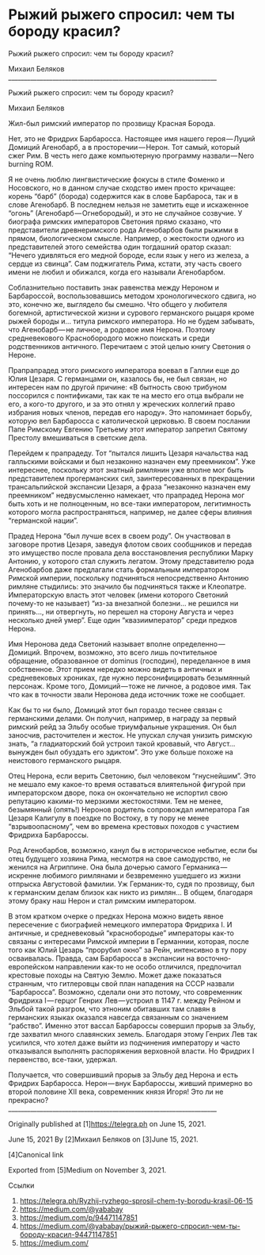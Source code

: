 #  Рыжий рыжего спросил: чем ты бороду красил?
 Рыжий рыжего спросил: чем ты бороду красил?

   Михаил Беляков
     __________________________________________________________________

Рыжий рыжего спросил: чем ты бороду красил?

   Михаил Беляков

   Жил-был римский император по прозвищу Красная Борода.

   Нет, это не Фридрих Барбаросса. Настоящее имя нашего героя — Луций
   Домиций Агенобарб, а в просторечии — Нерон. Тот самый, который сжег
   Рим. В честь него даже компьютерную программу назвали — Nero burning
   ROM.

   Я не очень люблю лингвистические фокусы в стиле Фоменко и Носовского,
   но в данном случае сходство имен просто кричащее: корень “барб”
   (борода) содержится как в слове Барбароса, так и в слове Агенобарб. В
   последнем нельзя не заметить еще и искаженное “огонь”
   (Агенобарб — Огнебородый), и это не случайное созвучие. У биографа
   римских императоров Светония прямо сказано, что представители
   древнеримского рода Агенобарбов были рыжими в прямом, биологическом
   смысле. Например, о жестокости одного из представителей этого семейства
   один тогдашний оратор сказал: “Нечего удивляться его медной бороде,
   если язык у него из железа, а сердце из свинца”. Сам поджигатель Рима,
   кстати, эту часть своего имени не любил и обижался, когда его называли
   Агенобарбом.

   Соблазнительно поставить знак равенства между Нероном и Барбароссой,
   воспользовавшись методом хронологического сдвига, но это, конечно же,
   выглядело бы смешно. Что общего у любителя богемной, артистической
   жизни и сурового германского рыцаря кроме рыжей бороды и… титула
   римского императора. Но не будем забывать, что Агенобарб — не личное, а
   родовое имя Нерона. Поэтому средневекового Краснобородого можно
   поискать и среди родственников античного. Перечитаем с этой целью книгу
   Светония о Нероне.

   Прапрапрадед этого римского императора воевал в Галлии еще до Юлия
   Цезаря. С германцами он, казалось бы, не был связан, но интересен нам
   по другой причине: «В бытность свою трибуном поссорился с понтификами,
   так как те на место его отца выбрали не его, а кого-то другого, и за
   это отнял у жреческих коллегий право избрания новых членов, передав его
   народу». Это напоминает борьбу, которую вел Барбаросса с католической
   церковью. В своем послании Папе Римскому Евгению Третьему этот
   император запретил Святому Престолу вмешиваться в светские дела.

   Перейдем к прапрадеду. Тот “пытался лишить Цезаря начальства над
   галльскими войсками и был незаконно назначен ему преемником”. Уже
   интереснее, поскольку этот знатный римлянин уже вполне мог быть
   представителем прогерманских сил, заинтересованных в прекращении
   трансальпийской экспансии Цезаря, а фраза “незаконно назначен ему
   преемником” недвусмысленно намекает, что прапрадед Нерона мог быть хоть
   и не полноценным, но все-таки императором, легитимность которого могла
   распространяться, например, не далее сферы влияния “германской нации”.

   Прадед Нерона “был лучше всех в своем роду”. Он участвовал в заговоре
   против Цезаря, заведуя флотом своих сообщников и передав это имущество
   после провала дела восстановления республики Марку Антонию, у которого
   стал служить легатом. Этому представителю рода Агенобарбов даже
   предлагали стать формальным императором Римской империи, поскольку
   подчиняться непосредственно Антонию римляне стыдились: это значило бы
   подчиняться также и Клеопатре. Императорскую власть этот человек (имени
   которого Светоний почему-то не называет) “из-за внезапной болезни… не
   решился ни принять…, ни отвергнуть, но перешел на сторону Августа и
   через несколько дней умер”. Еще один “квазиимператор” среди предков
   Нерона.

   Имя Неронова деда Светоний называет вполне определенно — Домиций.
   Впрочем, возможно, это всего лишь почтительное обращение, образованное
   от dominus (господин), переделанное в имя собственное. Этот прием
   нередко можно видеть в античных и средневековых хрониках, где нужно
   персонифицировать безымянный персонаж. Кроме того, Домиций — тоже не
   личное, а родовое имя. Так что как в точности звали Неронова деда
   источник тоже не сообщает.

   Как бы то ни было, Домиций этот был гораздо теснее связан с германскими
   делами. Он получил, например, в награду за первый римский рейд за Эльбу
   особые триумфальные украшения. Он был заносчив, расточителен и жесток.
   Не упускал случая унизить римскую знать, “а гладиаторский бой устроил
   такой кровавый, что Август… вынужден был обуздать его эдиктом”. Это уже
   больше похоже на неистового германского рыцаря.

   Отец Нерона, если верить Светонию, был человеком “гнуснейшим”. Это не
   мешало ему какое-то время оставаться влиятельной фигурой при
   императорском дворе, пока он окончательно не испортил свою репутацию
   какими-то мерзкими жестокостями. Тем не менее, безымянный (опять!)
   Неронов родитель сопровождал императора Гая Цезаря Калигулу в поездке
   по Востоку, в ту пору не менее “взрывоопасному”, чем во времена
   крестовых походов с участием Фридриха Барбароссы.

   Род Агенобарбов, возможно, канул бы в историческое небытие, если бы
   отец будущего хозяина Рима, несмотря на свое самодурство, не женился на
   Агриппине. Она была дочерью самого Германика — искренне любимого
   римлянами и безвременно ушедшего из жизни отпрыска Августовой фамилии.
   Уж Германик-то, судя по прозвищу, был к германским делам близок как
   никто из римлян… В общем, благодаря этому браку наш Нерон и стал
   римским императором.

   В этом кратком очерке о предках Нерона можно видеть явное пересечение с
   биографией немецкого императора Фридриха I. И античные, и средневековый
   “краснобородые” императоры как-то связаны с интересами Римской империи
   в Германнии, которая, после того как Юлий Цезарь “прорубил окно” за
   Рейн, интенсивно в ту пору осваивалась. Правда, сам Барбаросса в
   экспансии на восточно-европейском направлении как-то не особо
   отличился, предпочитал крестовые походы на Святую Землю. Может даже
   показаться странным, что гитлеровцы свой план нападения на СССР назвали
   “Барбаросса”. Возможно, сделали они это потому, что современник
   Фридриха I — герцог Генрих Лев — устроил в 1147 г. между Рейном и
   Эльбой такой разгром, что этноним обитавших там славян в германских
   языках оказался навсегда связанным со значением “рабство”. Именно этот
   вассал Барбароссы совершил прорыв за Эльбу, где захватил много
   славянских земель. Благодаря этому Генрих Лев так усилился, что хотел
   даже выйти из подчинения императору и часто отказывался выполнять
   распоряжения верховной власти. Но Фридрих I первенство, все-таки,
   удержал.

   Получается, что совершивший прорыв за Эльбу дед Нерона и есть Фридрих
   Барбаросса. Нерон — внук Барбароссы, живший примерно во второй половине
   XII века, современник князя Игоря! Это ли не прекрасно?
     __________________________________________________________________

   Originally published at [1]https://telegra.ph on June 15, 2021.

<time>June 15, 2021</time>
   By [2]Михаил Беляков on [3]June 15, 2021.

   [4]Canonical link

   Exported from [5]Medium on November 3, 2021.

Ссылки

   1. https://telegra.ph/Ryzhij-ryzhego-sprosil-chem-ty-borodu-krasil-06-15
   2. https://medium.com/@yababay
   3. https://medium.com/p/94471147851
   4. https://medium.com/@yababay/рыжий-рыжего-спросил-чем-ты-бороду-красил-94471147851
   5. https://medium.com/
